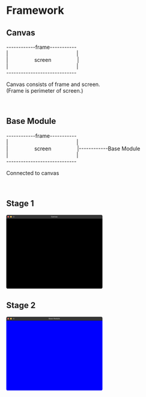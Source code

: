 # Framework

## Canvas

\------------frame-----------<br>
|&emsp;&emsp;&emsp;&emsp;&emsp;&emsp;&emsp;&emsp;&emsp;&emsp;&emsp;&emsp;&nbsp;&nbsp;&nbsp;&thinsp;|<br>
|&emsp;&emsp;&emsp;&emsp;&emsp;screen&emsp;&emsp;&emsp;&emsp;&nbsp;&nbsp;&thinsp;&thinsp;|<br>
|&emsp;&emsp;&emsp;&emsp;&emsp;&emsp;&emsp;&emsp;&emsp;&emsp;&emsp;&emsp;&nbsp;&nbsp;&nbsp;&thinsp;|<br>
\-----------------------------

Canvas consists of frame and screen.<br>
(Frame is perimeter of screen.)

<br>

## Base Module

\------------frame-----------<br>
|&emsp;&emsp;&emsp;&emsp;&emsp;&emsp;&emsp;&emsp;&emsp;&emsp;&emsp;&emsp;&nbsp;&nbsp;&nbsp;&thinsp;|<br>
|&emsp;&emsp;&emsp;&emsp;&emsp;screen&emsp;&emsp;&emsp;&emsp;&nbsp;&nbsp;&thinsp;&thinsp;|------------Base Module<br>
|&emsp;&emsp;&emsp;&emsp;&emsp;&emsp;&emsp;&emsp;&emsp;&emsp;&emsp;&emsp;&nbsp;&nbsp;&nbsp;&thinsp;|<br>
\-----------------------------

Connected to canvas

<br>

## Stage 1

<img src="screenshots/stage_1.png" alt="stage 2" style="zoom:25%;" />

## Stage 2

<img src="screenshots/stage_2.png" alt="stage 3" style="zoom:25%;" />